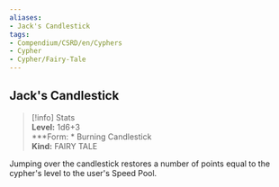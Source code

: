 ```yaml
---
aliases:
- Jack's Candlestick
tags:
- Compendium/CSRD/en/Cyphers
- Cypher
- Cypher/Fairy-Tale
---
```


  
## Jack's Candlestick  
>[!info] Stats  
> **Level:** 1d6+3  
> ***Form: * Burning Candlestick  
> **Kind:** FAIRY TALE
  
Jumping over the candlestick restores a number of points equal to the cypher's level to the user's Speed Pool.